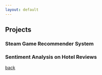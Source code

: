 ```yaml
---
layout: default
---
```


## Projects

### Steam Game Recommender System

### Sentiment Analysis on Hotel Reviews

[back](./)
